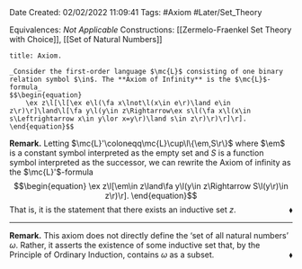<br />
<br />

Date Created: 02/02/2022 11:09:41
Tags: #Axiom #Later/Set_Theory

Equivalences: _Not Applicable_
Constructions: [[Zermelo-Fraenkel Set Theory with Choice]], [[Set of Natural Numbers]]

``` ad-Axiom
title: Axiom.

_Consider the first-order language $\mc{L}$ consisting of one binary relation symbol $\in$. The **Axiom of Infinity** is the $\mc{L}$-formula_
$$\begin{equation}
    \ex z\l[\l[\ex e\l(\fa x\lnot\l(x\in e\r)\land e\in z\r)\r]\land\l[\fa y\l(y\in z\Rightarrow\ex s\l(\fa x\l(x\in s\Leftrightarrow x\in y\lor x=y\r)\land s\in z\r)\r)\r]\r].
\end{equation}$$

```

**Remark.** Letting $\mc{L}'\coloneqq\mc{L}\cup\l\{\em,S\r\}$ where $\em$ is a constant symbol interpreted as the empty set and $S$ is a function symbol interpreted as the successor, we can rewrite the Axiom of infinity as the $\mc{L}'$-formula
$$\begin{equation}
    \ex z\l[\em\in z\land\fa y\l(y\in z\Rightarrow S\l(y\r)\in z\r)\r].
\end{equation}$$
That is, it is the statement that there exists an inductive set $z$.<span style="float:right;">$\blacklozenge$</span>

---

**Remark.** This axiom does not directly define the $\textrm{`}$set of all natural numbers$\textrm{'}$ $\omega$. Rather, it asserts the existence of some inductive set that, by the Principle of Ordinary Induction, contains $\omega$ as a subset.<span style="float:right;">$\blacklozenge$</span>
